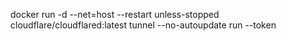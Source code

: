 docker run -d --net=host --restart unless-stopped cloudflare/cloudflared:latest tunnel --no-autoupdate run --token <token>
